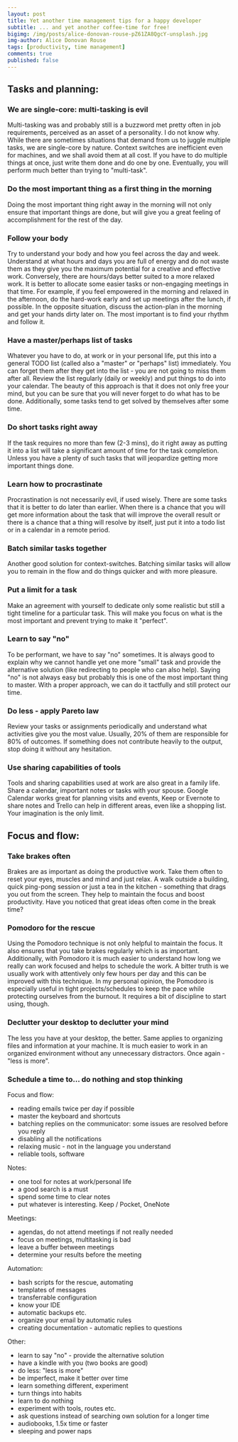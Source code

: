 ```yaml
---
layout: post
title: Yet another time management tips for a happy developer
subtitle: ... and yet another coffee-time for free!
bigimg: /img/posts/alice-donovan-rouse-pZ61ZA8QgcY-unsplash.jpg
img-author: Alice Donovan Rouse
tags: [productivity, time management]
comments: true
published: false
---
```


## Tasks and planning:

### We are single-core: multi-tasking is evil

Multi-tasking was and probably still is a buzzword met pretty often in job requirements, perceived as an asset of a
personality. I do not know why. While there are sometimes situations that demand from us to juggle multiple tasks, we
are single-core by nature. Context switches are inefficient even for machines, and we shall avoid them at all cost. If
you have to do multiple things at once, just write them done and do one by one. Eventually, you will perform much better
than trying to "multi-task".

### Do the most important thing as a first thing in the morning

Doing the most important thing right away in the morning will not only ensure that important things are done, but will
give you a great feeling of accomplishment for the rest of the day.

### Follow your body

Try to understand your body and how you feel across the day and week. Understand at what hours and days you are full of
energy and do not waste them as they give you the maximum potential for a creative and effective work. Conversely, there
are hours/days better suited to a more relaxed work. It is better to allocate some easier tasks or non-engaging meetings
in that time. For example, if you feel empowered in the morning and relaxed in the afternoon, do the hard-work early and
set up meetings after the lunch, if possible. In the opposite situation, discuss the action-plan in the morning and get
your hands dirty later on. The most important is to find your rhythm and follow it.

### Have a master/perhaps list of tasks

Whatever you have to do, at work or in your personal life, put this into a general TODO list (called also a "master"
or "perhaps" list) immediately. You can forget them after they get into the list - you are not going to miss them after
all. Review the list regularly (daily or weekly) and put things to do into your calendar. The beauty of this approach is
that it does not only free your mind, but you can be sure that you will never forget to do what has to be done.
Additionally, some tasks tend to get solved by themselves after some time.

### Do short tasks right away

If the task requires no more than few (2-3 mins), do it right away as putting it into a list will take a significant
amount of time for the task completion. Unless you have a plenty of such tasks that will jeopardize getting more
important things done.

### Learn how to procrastinate

Procrastination is not necessarily evil, if used wisely. There are some tasks that it is better to do later than
earlier. When there is a chance that you will get more information about the task that will improve the overall result
or there is a chance that a thing will resolve by itself, just put it into a todo list or in a calendar in a remote
period.

### Batch similar tasks together

Another good solution for context-switches. Batching similar tasks will allow you to remain in the flow and do things
quicker and with more pleasure.

### Put a limit for a task

Make an agreement with yourself to dedicate only some realistic but still a tight timeline for a particular task. This
will make you focus on what is the most important and prevent trying to make it "perfect".

### Learn to say "no"

To be performant, we have to say "no" sometimes. It is always good to explain why we cannot handle yet one more "small"
task and provide the alternative solution (like redirecting to people who can also help). Saying "no" is not always easy
but probably this is one of the most important thing to master. With a proper approach, we can do it tactfully and still
protect our time.

### Do less - apply Pareto law

Review your tasks or assignments periodically and understand what activities give you the most value. Usually, 20% of
them are responsible for 80% of outcomes. If something does not contribute heavily to the output, stop doing it without
any hesitation.

### Use sharing capabilities of tools
Tools and sharing capabilities used at work are also great in a family life. Share a calendar, important notes or tasks 
with your spouse. Google Calendar works great for planning visits and events, Keep or Evernote to share notes and Trello
can help in different areas, even like a shopping list. Your imagination is the only limit.


## Focus and flow:

### Take brakes often
Brakes are as important as doing the productive work. Take them often to reset your eyes, muscles and mind and just relax.
A walk outside a building, quick ping-pong session or just a tea in the kitchen - something that drags you out from the screen.
They help to maintain the focus and boost productivity. Have you noticed that great ideas often come in the break time?

### Pomodoro for the rescue
Using the Pomodoro technique is not only helpful to maintain the focus. It also ensures that you take brakes regularly which
is as important. Additionally, with Pomodoro it is much easier to understand how long we really can work focused and helps
to schedule the work. A bitter truth is we usually work with attentively only few hours per day and this can be improved
with this technique. In my personal opinion, the Pomodoro is especially useful in tight projects/schedules to keep the pace
while protecting ourselves from the burnout. It requires a bit of discipline to start using, though.

### Declutter your desktop to declutter your mind
The less you have at your desktop, the better. Same applies to organizing files and information at your machine. It is much
easier to work in an organized environment without any unnecessary distractors. Once again - "less is more".

### Schedule a time to... do nothing and stop thinking

Focus and flow:

- reading emails twice per day if possible
- master the keyboard and shortcuts
- batching replies on the communicator: some issues are resolved before you reply
- disabling all the notifications
- relaxing music - not in the language you understand
- reliable tools, software

Notes:

- one tool for notes at work/personal life
- a good search is a must
- spend some time to clear notes
- put whatever is interesting. Keep / Pocket, OneNote

Meetings:

- agendas, do not attend meetings if not really needed
- focus on meetings, multitasking is bad
- leave a buffer between meetings
- determine your results before the meeting

Automation:

- bash scripts for the rescue, automating
- templates of messages
- transferrable configuration
- know your IDE
- automatic backups etc.
- organize your email by automatic rules
- creating documentation - automatic replies to questions

Other:

- learn to say "no" - provide the alternative solution
- have a kindle with you (two books are good)
- do less: "less is more"
- be imperfect, make it better over time
- learn something different, experiment
- turn things into habits
- learn to do nothing
- experiment with tools, routes etc.
- ask questions instead of searching own solution for a longer time
- audiobooks, 1.5x time or faster
- sleeping and power naps
